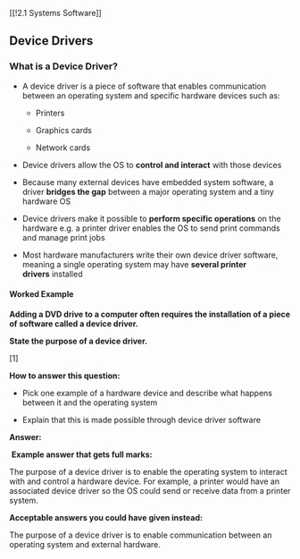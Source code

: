 [[!2.1 Systems Software]]

## Device Drivers

### What is a Device Driver?

- A device driver is a piece of software that enables communication between an operating system and specific hardware devices such as:
    
    - Printers
        
    - Graphics cards
        
    - Network cards
        
- Device drivers allow the OS to **control and interact** with those devices
    
- Because many external devices have embedded system software, a driver **bridges the gap** between a major operating system and a tiny hardware OS
    
- Device drivers make it possible to **perform specific operations** on the hardware e.g. a printer driver enables the OS to send print commands and manage print jobs
    
- Most hardware manufacturers write their own device driver software, meaning a single operating system may have **several printer drivers** installed
    

#### Worked Example

**Adding a DVD drive to a computer often requires the installation of a piece of software called a device driver.**

**State the purpose of a device driver.**

[1]

**How to answer this question:**

- Pick one example of a hardware device and describe what happens between it and the operating system
    
- Explain that this is made possible through device driver software
    

**Answer:**

 **Example answer that gets full marks:**

The purpose of a device driver is to enable the operating system to interact with and control a hardware device. For example, a printer would have an associated device driver so the OS could send or receive data from a printer system.

**Acceptable answers you could have given instead:**

The purpose of a device driver is to enable communication between an operating system and external hardware.